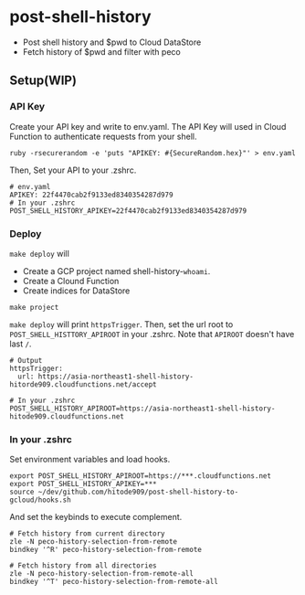 # post-shell-history

- Post shell history and $pwd to Cloud DataStore
- Fetch history of $pwd and filter with peco

## Setup(WIP)

### API Key

Create your API key and write to env.yaml. The API Key will used in Cloud Function to authenticate requests from your shell.

```
ruby -rsecurerandom -e 'puts "APIKEY: #{SecureRandom.hex}"' > env.yaml
```

Then, Set your API to your .zshrc.

```
# env.yaml
APIKEY: 22f4470cab2f9133ed8340354287d979
# In your .zshrc
POST_SHELL_HISTORY_APIKEY=22f4470cab2f9133ed8340354287d979
```

### Deploy

`make deploy` will

- Create a GCP project named shell-history-`whoami`.
- Create a Clound Function
- Create indices for DataStore

```
make project
```

`make deploy` will print `httpsTrigger`.  Then, set the url root to `POST_SHELL_HISTTORY_APIROOT` in your .zshrc. Note that `APIROOT` doesn't have last `/`.

```
# Output
httpsTrigger:
  url: https://asia-northeast1-shell-history-hitorde909.cloudfunctions.net/accept

# In your .zshrc
POST_SHELL_HISTORY_APIROOT=https://asia-northeast1-shell-history-hitode909.cloudfunctions.net
  ```

### In your .zshrc

Set environment variables and load hooks.

```
export POST_SHELL_HISTORY_APIROOT=https://***.cloudfunctions.net
export POST_SHELL_HISTORY_APIKEY=***
source ~/dev/github.com/hitode909/post-shell-history-to-gcloud/hooks.sh
```

And set the keybinds to execute complement.

```
# Fetch history from current directory
zle -N peco-history-selection-from-remote
bindkey '^R' peco-history-selection-from-remote

# Fetch history from all directories
zle -N peco-history-selection-from-remote-all
bindkey '^T' peco-history-selection-from-remote-all
```
